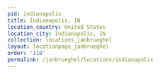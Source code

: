 ```yaml
---
pid: indianapolis
title: Indianapolis, IN
location_country: United States
location_city: Indianapolis, IN
collection: locations_janbrueghel
layout: locationpage_janbrueghel
order: '118'
permalink: /janbrueghel/locations/indianapolis
---
```

